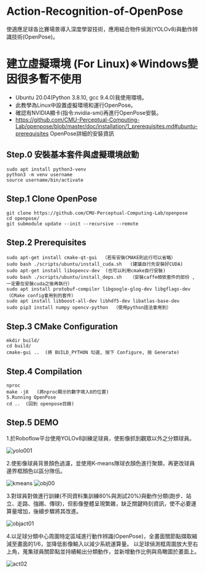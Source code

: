 # Action-Recognition-of-OpenPose
使適應足球各比賽場景導入深度學習技術，應用結合物件偵測(YOLOv8)與動作辨識技術(OpenPose)。

# 建立虛擬環境 (For Linux)※Windows變因很多暫不使用


- Ubuntu 20.04(Python 3.8.10, gcc 9.4.0)我使用環境。
- 此教學為Linux中設置虛擬環境和運行OpenPose。
- 確認有NVIDIA顯卡(指令:nvidia-smi)再進行OpenPose安裝。
- https://github.com/CMU-Perceptual-Computing-Lab/openpose/blob/master/doc/installation/1_prerequisites.md#ubuntu-prerequisites   OpenPose詳細的安裝資訊
## Step.0 安裝基本套件與虛擬環境啟動

```
sudo apt install python3-venv
python3 -m venv username
source username/bin/activate
```
## Step.1 Clone OpenPose

```
git clone https://github.com/CMU-Perceptual-Computing-Lab/openpose
cd openpose/
git submodule update --init --recursive --remote
```
## Step.2 Prerequisites

```
sudo apt-get install cmake-qt-gui  （若有安裝CMAKE則此行可以省略）
sudo bash ./scripts/ubuntu/install_cuda.sh   (建議自行先安裝好CUDA)
sudo apt-get install libopencv-dev  (也可以利用cmake自行安裝)
sudo bash ./scripts/ubuntu/install_deps.sh   （安裝caffe相依套件的部份 , 一定要在安裝cuda之後再執行）
sudo apt install protobuf-compiler libgoogle-glog-dev libgflags-dev （CMake config會用到的套件）
sudo apt install libboost-all-dev libhdf5-dev libatlas-base-dev  
sudo pip3 install numpy opencv-python  （使用python語法會用到）
```

## Step.3 CMake Configuration

```
mkdir build/
cd build/
cmake-gui ..  (將 BUILD_PYTHON 勾選, 按下 Configure, 按 Generate)
```
## Step.4 Compilation

```
nproc
make -j8   (將nproc顯示的數字填入8的位置)
5.Running OpenPose
cd ..  (回到 openpose目錄)
```
## Step.5 DEMO
1.於Roboflow平台使用YOLOv8訓練足球員，使影像抓到觀眾以外之分類球員。

![yolo001](https://github.com/user-attachments/assets/81496706-34bc-417f-a75c-d04d982d2bfe)

2.使影像球員背景顏色過濾，並使用K-means隊球衣顏色進行聚類，再更改球員邊界框顏色以區分隊伍。

![kmeans](https://github.com/user-attachments/assets/3e6aa7fd-f1b5-465e-851c-5f068b5ae11b)
![obj00](https://github.com/user-attachments/assets/36fcda30-5b06-4e00-87d8-8bff47527e11)

3.對球員對做進行訓練(不同資料集訓練80%與測試20%)與動作分類(跑步、站立、走路、強踢、傳球)，但影像整體呈現繁雜，缺乏關鍵時刻資訊，使不必要運算量增加，後續步驟將其改進。

![objact01](https://github.com/user-attachments/assets/5b30653f-61d4-40c2-8a75-5226f397aef5)

4.以足球分類中心周圍特定區域進行動作辨識(OpenPose)，全畫面關節點擷取縮減至畫面的1/6，並降低影像輸入以減少系統運算量。
以足球偵測框周圍放大至右上角，蒐集球員關節點並持續輸出分類動作，並新增動作比例與鳥瞰圖於畫面上。

![act02](https://github.com/user-attachments/assets/9cdbe58e-cba1-4129-ad35-6fcfc0ced917)



